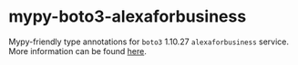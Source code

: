 # mypy-boto3-alexaforbusiness

Mypy-friendly type annotations for `boto3` 1.10.27 `alexaforbusiness` service.
More information can be found [here](https://github.com/vemel/mypy_boto3).

